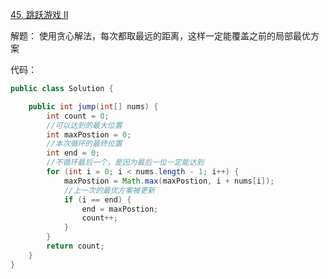 [45. 跳跃游戏 II](https://leetcode-cn.com/problems/jump-game-ii/)

解题：
使用贪心解法，每次都取最远的距离，这样一定能覆盖之前的局部最优方案



代码：

```java
public class Solution {

    public int jump(int[] nums) {
        int count = 0;
        //可以达到的最大位置
        int maxPostion = 0;
        //本次循环的最终位置
        int end = 0;
        //不循环最后一个，是因为最后一位一定能达到
        for (int i = 0; i < nums.length - 1; i++) {
            maxPostion = Math.max(maxPostion, i + nums[i]);
            //上一次的最优方案被更新
            if (i == end) {
                end = maxPostion;
                count++;
            }
        }
        return count;
    }
}
```